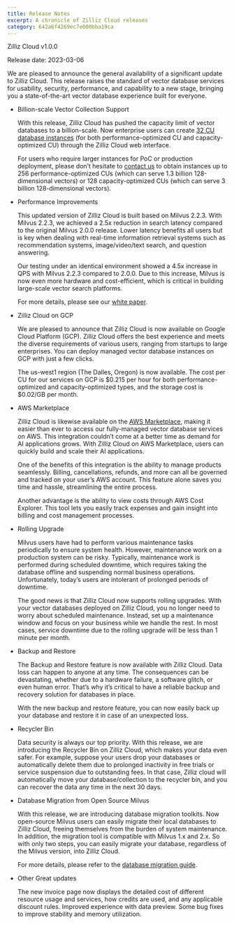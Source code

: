 ```yaml
---
title: Release Notes
excerpt: A chronicle of Zilliz Cloud releases 
category: 642a6f4269ec7e000bba19ca
---
```


Zilliz Cloud v1.0.0

Release date: 2023-03-06

We are pleased to announce the general availability of a significant update to Zilliz Cloud. This release raises the standard of vector database services for usability, security, performance, and capability to a new stage, bringing you a state-of-the-art vector database experience built for everyone.

- Billion-scale Vector Collection Support

  With this release, Zilliz Cloud has pushed the capacity limit of vector databases to a billion-scale. Now enterprise users can create [32 CU database instances](https://zilliz.com/pricing) (for both performance-optimized CU and capacity-optimized CU) through the Zilliz Cloud web interface.

  For users who require larger instances for PoC or production deployment, please don’t hesitate to [contact us](https://zilliz.com/contact-sales) to obtain instances up to 256 performance-optimized CUs (which can serve 1.3 billion 128-dimensional vectors) or 128 capacity-optimized CUs (which can serve 3 billion 128-dimensional vectors).

- Performance Improvements

  This updated version of Zilliz Cloud is built based on Milvus 2.2.3. With Milvus 2.2.3, we achieved a 2.5x reduction in search latency compared to the original Milvus 2.0.0 release. Lower latency benefits all users but is key when dealing with real-time information retrieval systems such as recommendation systems, image/video/text search, and question answering.

  Our testing under an identical environment showed a 4.5x increase in QPS with Milvus 2.2.3 compared to 2.0.0. Due to this increase, Milvus is now even more hardware and cost-efficient, which is critical in building large-scale vector search platforms.

  For more details, please see our [white paper](https://zilliz.com/resources/milvus-performance-benchmark).

- Zilliz Cloud on GCP

  We are pleased to announce that Zilliz Cloud is now available on Google Cloud Platform (GCP). Zilliz Cloud offers the best experience and meets the diverse requirements of various users, ranging from startups to large enterprises. You can deploy managed vector database instances on GCP with just a few clicks.

  The us-west1 region (The Dalles, Oregon) is now available. The cost per CU for our services on GCP is $0.215 per hour for both performance-optimized and capacity-optimized types, and the storage cost is $0.02/GB per month.

- AWS Marketplace

  Zilliz Cloud is likewise available on the [AWS Marketplace](https://aws.amazon.com/marketplace/pp/prodview-iqbidum7feuio), making it easier than ever to access our fully-managed vector database services on AWS. This integration couldn’t come at a better time as demand for AI applications grows. With Zilliz Cloud on AWS Marketplace, users can quickly build and scale their AI applications.

  One of the benefits of this integration is the ability to manage products seamlessly. Billing, cancellations, refunds, and more can all be governed and tracked on your user’s AWS account. This feature alone saves you time and hassle, streamlining the entire process.

  Another advantage is the ability to view costs through AWS Cost Explorer. This tool lets you easily track expenses and gain insight into billing and cost management processes.

- Rolling Upgrade

  Milvus users have had to perform various maintenance tasks periodically to ensure system health. However, maintenance work on a production system can be risky. Typically, maintenance work is performed during scheduled downtime, which requires taking the database offline and suspending normal business operations. Unfortunately, today’s users are intolerant of prolonged periods of downtime.

  The good news is that Zilliz Cloud now supports rolling upgrades. With your vector databases deployed on Zilliz Cloud, you no longer need to worry about scheduled maintenance. Instead, set up a maintenance window and focus on your business while we handle the rest. In most cases, service downtime due to the rolling upgrade will be less than 1 minute per month.

- Backup and Restore

  The Backup and Restore feature is now available with Zilliz Cloud. Data loss can happen to anyone at any time. The consequences can be devastating, whether due to a hardware failure, a software glitch, or even human error. That’s why it’s critical to have a reliable backup and recovery solution for databases in place.

  With the new backup and restore feature, you can now easily back up your database and restore it in case of an unexpected loss.

- Recycler Bin

  Data security is always our top priority. With this release, we are introducing the Recycler Bin on Zilliz Cloud, which makes your data even safer. For example, suppose your users drop your databases or automatically delete them due to prolonged inactivity in free trials or service suspension due to outstanding fees. In that case, Zilliz cloud will automatically move your database/collection to the recycler bin, and you can recover the data any time in the next 30 days.

- Database Migration from Open Source Milvus

  With this release, we are introducing database migration toolkits. Now open-source Milvus users can easily migrate their local databases to Zilliz Cloud, freeing themselves from the burden of system maintenance. In addition, the migration tool is compatible with Milvus 1.x and 2.x. So with only two steps, you can easily migrate your database, regardless of the Milvus version, into Zilliz Cloud.

  For more details, please refer to the [database migration guide](migrate_data.md).

- Other Great updates

  The new invoice page now displays the detailed cost of different resource usage and services, how credits are used, and any applicable discount rules.
  Improved experience with data preview.
  Some bug fixes to improve stability and memory utilization.
